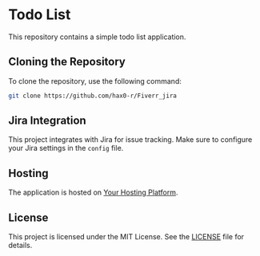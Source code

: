 # Todo List

This repository contains a simple todo list application.

## Cloning the Repository

To clone the repository, use the following command:

```bash
git clone https://github.com/hax0-r/Fiverr_jira
```

## Jira Integration

This project integrates with Jira for issue tracking. Make sure to configure your Jira settings in the `config` file.

## Hosting

The application is hosted on [Your Hosting Platform](https://jira-111.netlify.app/).

## License

This project is licensed under the MIT License. See the [LICENSE](LICENSE) file for details.